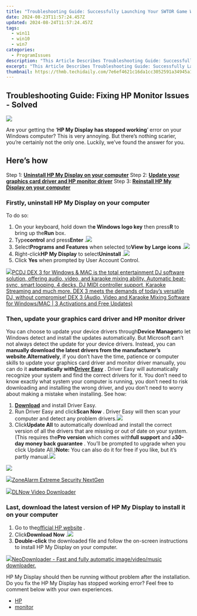 ```yaml
---
title: "Troubleshooting Guide: Successfully Launching Your SWTOR Game Without Issues"
date: 2024-08-23T11:57:24.457Z
updated: 2024-08-24T11:57:24.457Z
tags:
  - win11
  - win10
  - win7
categories:
  - ProgramIssues
description: "This Article Describes Troubleshooting Guide: Successfully Launching Your SWTOR Game Without Issues"
excerpt: "This Article Describes Troubleshooting Guide: Successfully Launching Your SWTOR Game Without Issues"
thumbnail: https://thmb.techidaily.com/7e6ef4621c16da1cc3052591a34945a12afa2e9a08849b7c43976fa93370f632.jpg
---
```


## Troubleshooting Guide: Fixing HP Monitor Issues - Solved

![](https://images.drivereasy.com/wp-content/uploads/2018/08/img_5b890090b92ec.png)

Are your getting the ‘**HP My Display has stopped working**‘ error on your Windows computer? This is very annoying. But there’s nothing scarier, you’re certainly not the only one. Luckily, we’ve found the answer for you.

## Here’s how

Step 1: **[Uninstall HP My Display on your computer](https://tools.techidaily.com/drivereasy/download/)** Step 2: **[Update your graphics card driver and HP monitor driver](https://tools.techidaily.com/drivereasy/download/)** Step 3: **[Reinstall HP My Display on your computer](https://tools.techidaily.com/drivereasy/download/)**

### Firstly, uninstall HP My Display on your computer

To do so:

1. On your keyboard, hold down th**e Windows logo key** then press**R** to bring up the**Run** box.
2. Type**control** and press**Enter** .![](https://images.drivereasy.com/wp-content/uploads/2018/08/img_5b89010276b4b.png)
3. Select**Programs and Features** when selected to**View by Large icons** .![](https://images.drivereasy.com/wp-content/uploads/2018/08/img_5b890184befeb.jpg)
4. Right-click**HP My Display** to select**Uninstall** .![](https://images.drivereasy.com/wp-content/uploads/2018/08/img_5b8901cc8a421.jpg)
5. Click **Yes**  when prompted by User Account Control.

<!-- affiliate ads begin -->
<a href="https://shop.pcdj.com/order/checkout.php?PRODS=4698824&QTY=1&AFFILIATE=108875&CART=1"> <img src="https://secure.avangate.com/images/merchant/47f4b6321e9fd8e8f7326a6adc1a7c1e/products/dex3pro-screenshot-homepage.png" border="0">PCDJ DEX 3 for Windows & MAC is the total entertainment DJ software solution, offering audio, video, and karaoke mixing ability. Automatic beat-sync, smart looping, 4 decks, DJ MIDI controller support, Karaoke Streaming and much more. 
DEX 3 meets the demands of today’s versatile DJ, without compromise! 
DEX 3 (Audio, Video and Karaoke Mixing Software for Windows/MAC | 3 Activations and Free Updates)</a>
<!-- affiliate ads end -->
### Then, update your graphics card driver and HP monitor driver

You can choose to update your device drivers through**Device Manager**to let Windows detect and install the updates automatically. But Microsoft can’t not always detect the update for your device drivers. Instead, you can **manually download the latest drivers from the manufacturer’s website**.**Alternatively**, if you don’t have the time, patience or computer skills to update your graphics card driver and monitor driver manually, you can do it **automatically with[Driver Easy](https://tools.techidaily.com/drivereasy/download/)** . Driver Easy will automatically recognize your system and find the correct drivers for it. You don’t need to know exactly what system your computer is running, you don’t need to risk downloading and installing the wrong driver, and you don’t need to worry about making a mistake when installing. See how:

1. **[Download](https://tools.techidaily.com/drivereasy/download/)**  and install Driver Easy.
2. Run Driver Easy and click**Scan Now** . Driver Easy will then scan your computer and detect any problem drivers.![](https://images.drivereasy.com/wp-content/uploads/2018/08/img_5b874f241989c.jpg)
3. Click**Update All** to automatically download and install the correct version of all the drivers that are missing or out of date on your system. (This requires the**Pro version** which comes with**full support** and a**30-day money back guarantee** . You’ll be prompted to upgrade when you click Update All.)**Note:** You can also do it for free if you like, but it’s partly manual.![](https://images.drivereasy.com/wp-content/uploads/2018/08/img_5b890b1f40fe3.jpg)
<!-- affiliate ads begin -->
<a href="https://secure.2checkout.com/order/checkout.php?PRODS=4940312&QTY=1&AFFILIATE=108875&CART=1"><img src="https://secure.avangate.com/images/merchant/333ac5d90817d69113471fbb6e531bee/sps-partnership-728x90eng.png" border="0"></a>
<!-- affiliate ads end -->

<!-- affiliate ads begin -->
<a href="https://estore.zonealarm.com/order/checkout.php?PRODS=36245101&QTY=1&AFFILIATE=108875&CART=1"><img src="https://sc1.checkpoint.com/sc1/za/images/boxes/zang_box_trust.png" border="0">ZoneAlarm Extreme Security NextGen</a>
<!-- affiliate ads end -->
<!-- affiliate ads begin -->
<a href="https://secure.2checkout.com/order/checkout.php?PRODS=4712430&QTY=1&AFFILIATE=108875&CART=1"><img src="https://secure.avangate.com/images/merchant/c404a5adbf90e09631678b13b05d9d7a/products/dlnow_256.png" border="0">DLNow Video Downloader</a>
<!-- affiliate ads end -->
### Last, download the latest version of HP My Display to install it on your computer

1. Go to the[official HP website](https://support.hp.com/us-en/drivers/selfservice/swdetails/hp-value-24-inch-displays/7274745/model/10402860/swItemId/vc-161857-1) .
2. Click**Download Now** .![](https://images.drivereasy.com/wp-content/uploads/2018/08/img_5b890786273c9.jpg)
3. **Double-click** the downloaded file and follow the on-screen instructions to install HP My Display on your computer.
<!-- affiliate ads begin -->
<a href="https://secure.2checkout.com/order/checkout.php?PRODS=4559731&QTY=1&AFFILIATE=108875&CART=1"><img src="http://www.neowise.com/images/nd-ss-w200.jpg" border="0">NeoDownloader - Fast and fully automatic image/video/music downloader. </a>
<!-- affiliate ads end -->
HP My Display should then be running without problem after the installation. Do you fix the HP My Display has stopped working error? Feel free to comment below with your own experiences.

* [HP](https://tools.techidaily.com/drivereasy/download/)
* [monitor](https://tools.techidaily.com/drivereasy/download/)

<ins class="adsbygoogle"
     style="display:block"
     data-ad-format="autorelaxed"
     data-ad-client="ca-pub-7571918770474297"
     data-ad-slot="1223367746"></ins>



<ins class="adsbygoogle"
     style="display:block"
     data-ad-client="ca-pub-7571918770474297"
     data-ad-slot="8358498916"
     data-ad-format="auto"
     data-full-width-responsive="true"></ins>


